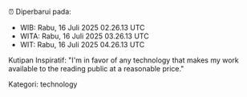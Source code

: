 ⏰ Diperbarui pada:
- WIB: Rabu, 16 Juli 2025 02.26.13 UTC
- WITA: Rabu, 16 Juli 2025 03.26.13 UTC
- WIT: Rabu, 16 Juli 2025 04.26.13 UTC

Kutipan Inspiratif:
"I'm in favor of any technology that makes my work available to the reading public at a reasonable price."


Kategori: technology

